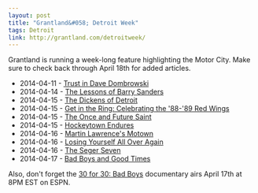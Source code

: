 ```yaml
---
layout: post
title: "Grantland&#058; Detroit Week"
tags: Detroit
link: http://grantland.com/detroitweek/
---
```


Grantland is running a week-long feature highlighting the Motor City.  Make sure to check back through April 18th for added articles.

* 2014-04-11 - [Trust in Dave Dombrowski](http://grantland.com/features/dave-dombrowski-detroit-tigers/)
* 2014-04-14 - [The Lessons of Barry Sanders](http://grantland.com/the-triangle/the-lessons-of-barry-sanders-2/)
* 2014-04-15 - [The Dickens of Detroit](http://grantland.com/features/elmore-leonard-detroit-crime-novelist-dickens/)
* 2014-04-15 - [Get in the Ring: Celebrating the '88-'89 Red Wings](http://grantland.com/the-triangle/norris-division-red-wings-fights/)
* 2014-04-15 - [The Once and Future Saint](http://grantland.com/features/st-cecilia-basketball-detroit-jalen-rose-george-gervin-chris-webber/)
* 2014-04-15 - [Hockeytown Endures](http://grantland.com/features/detroit-red-wings-playoff-streak/)
* 2014-04-16 - [Martin Lawrence's Motown](http://grantland.com/hollywood-prospectus/martin-lawrence-sitcom-detroit-week/)
* 2014-04-16 - [Losing Yourself All Over Again](http://grantland.com/features/oral-history-8-mile-rap-battles-eminem/)
* 2014-04-16 - [The Seger Seven](http://grantland.com/features/bob-seger-detroit-week-career/)
* 2014-04-17 - [Bad Boys and Good Times](http://grantland.com/features/bad-boy-detroit-pistons-30-for-30-documentary/)

Also, don't forget the [30 for 30: Bad Boys](http://espn.go.com/30for30/film?page=badboys) documentary airs April 17th at 8PM EST on ESPN.
